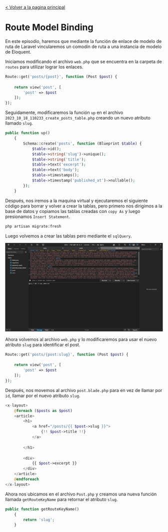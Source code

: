 [< Volver a la pagina principal](/docs/readme.md)

# Route Model Binding

En este episodio, haremos que mediante la función de enlace de modelo de ruta de Laravel vincularemos un comodín de ruta a una instancia de modelo de Eloquent.

Iniciamos modificando el archivo `web.php` que se encuentra en la carpeta de `routes` para utilizar lograr los enlaces.

```php
Route::get('posts/{post}', function (Post $post) {

    return view('post', [
        'post' => $post
    ]);
});
```

Seguidamente, modificaremos la función `up` en el archivo `2023_10_18_110233_create_posts_table.php` creando un nuevo atributo llamado `slug`.

```php
public function up()
    {
        Schema::create('posts', function (Blueprint $table) {
            $table->id();
            $table->string('slug')->unique();
            $table->string('title');
            $table->text('excerpt');
            $table->text('body');
            $table->timestamps();
            $table->timestamp('published_at')->nullable();
        });
    }

```

Después, nos iremos a la maquina virtual y ejecutaremos el siguiente código para borrar y volver a crear la tablas, pero primero nos dirigimos a la base de datos y copiamos las tablas creadas con `copy As` y luego presionamos `Insert Statement`.

```bash
php artisan migrate:fresh
```

Luego volvemos a crear las tablas pero mediante el `sqlQuery`.

![Crear tabla mediante el sqlQuery](./images/tablasnuevasconslug.png)

Ahora volvemos al archivo `web.php` y lo modificaremos para usar el nuevo atributo `slug` para identificar el post.

```php
Route::get('posts/{post:slug}', function (Post $post) {

    return view('post', [
        'post' => $post
    ]);
});
```

Después, nos movemos al archivo `post.blade.php` para en vez de llamar por `id`, llamar por el nuevo atributo `slug`.

```php
<x-layout>
    @foreach ($posts as $post)
    <article>
        <h1>
            <a href="/posts/{{ $post->slug }}">
                {!! $post->title !!}
            </a>

        </h1>

        <div>
            {{ $post->excerpt }}
        </div>
    </article>
    @endforeach
</x-layout>
```

Ahora nos ubicamos en el archivo `Post.php` y creamos una nueva función llamada `getRouteKeyName` para retornar el atributo `slug`.

```php 
public function getRouteKeyName()
    {
        return 'slug';
    }
```

